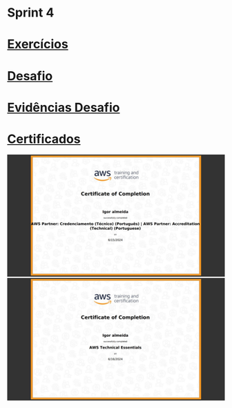 # Sprint 4

# [Exercícios](https://github.com/EA-Igor/Programa-de-Bolsas-Compass-Data-Analytics---AWS/tree/main/Sprint%204/Exercicios)
# [Desafio](https://github.com/EA-Igor/Programa-de-Bolsas-Compass-Data-Analytics---AWS/tree/main/Sprint%204/Desafio)
# [Evidências Desafio](https://github.com/EA-Igor/Programa-de-Bolsas-Compass-Data-Analytics---AWS/tree/main/Sprint%204/Evidencias)
# [Certificados](https://github.com/EA-Igor/Programa-de-Bolsas-Compass-Data-Analytics---AWS/tree/main/Sprint%204/Certificado)
![Certificado AWS Skill Builder](https://github.com/EA-Igor/Programa-de-Bolsas-Compass-Data-Analytics---AWS/blob/main/Sprint%204/Certificado/CertificadoCredenciamento.jpeg)
![Certificado AWS Skill Builder](https://github.com/EA-Igor/Programa-de-Bolsas-Compass-Data-Analytics---AWS/blob/main/Sprint%204/Certificado/CertificadoTechnicalEssentials.jpeg)


